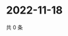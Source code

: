 # 2022-11-18

共 0 条

<!-- BEGIN WEIBO -->
<!-- 最后更新时间 Fri Nov 18 2022 12:20:29 GMT+0800 (China Standard Time) -->

<!-- END WEIBO -->
